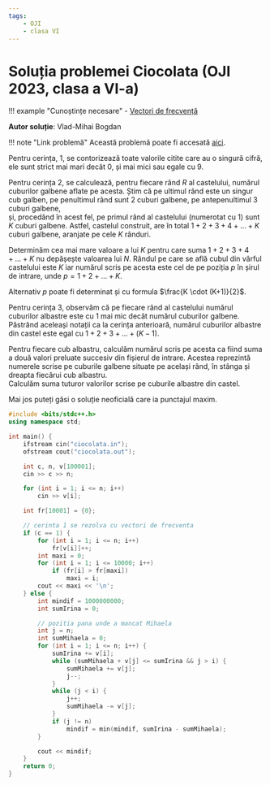 ```yaml
---
tags:
    - OJI
    - clasa VI
---
```


# Soluția problemei Ciocolata (OJI 2023, clasa a VI-a)

!!! example "Cunoștințe necesare"
    - [Vectori de frecvență](https://edu.roalgo.ro/usor/frequency-arrays/)

**Autor soluție**: Vlad-Mihai Bogdan

!!! note "Link problemă"
    Această problemă poate fi accesată [aici](https://kilonova.ro/problems/511/).

Pentru cerința, $1$, se contorizează toate valorile citite care au o singură cifră, ele sunt strict mai mari decât $0$, și mai mici sau egale cu $9$.  

Pentru cerința $2$, se calculează, pentru fiecare rând $R$ al castelului, numărul cuburilor galbene aflate pe acesta. Știm că pe ultimul rând este un singur cub galben, pe penultimul rând sunt $2$ cuburi galbene, pe antepenultimul $3$ cuburi galbene,  
și, procedând în acest fel, pe primul rând al castelului (numerotat cu $1$) sunt $K$ cuburi galbene. Astfel, castelul construit, are în total $1+2+3+4+\ldots+K$ cuburi galbene, aranjate pe cele $K$ rânduri.  

Determinăm cea mai mare valoare a lui $K$ pentru care suma $1+2+3+4+\ldots+K$ nu depășește valoarea lui $N$. Rândul pe care se află cubul din vârful castelului este $K$ iar numărul scris pe acesta este cel de pe poziția $p$ în șirul de intrare, unde $p = 1 + 2 + \ldots + K$.  

Alternativ $p$ poate fi determinat și cu formula $\frac{K \cdot (K+1)}{2}$.  

Pentru cerința 3, observăm că pe fiecare rând al castelului numărul cuburilor albastre  este cu $1$ mai mic decât numărul cuburilor galbene. Păstrând aceleași notații ca la  cerința anterioară, numărul cuburilor albastre din castel este egal cu $1+2+3+\ldots+(K-1)$.  

Pentru fiecare cub albastru, calculăm numărul scris pe acesta ca fiind suma a două  valori preluate succesiv din fișierul de intrare. Acestea reprezintă numerele scrise pe  cuburile galbene situate pe același rând, în stânga și dreapta fiecărui cub albastru.  
Calculăm suma tuturor valorilor scrise pe cuburile albastre din castel.

Mai jos puteți găsi o soluție neoficială care ia punctajul maxim.

```cpp
#include <bits/stdc++.h>
using namespace std;

int main() {
    ifstream cin("ciocolata.in");
    ofstream cout("ciocolata.out");

    int c, n, v[100001];
    cin >> c >> n;

    for (int i = 1; i <= n; i++)
        cin >> v[i];

    int fr[10001] = {0};

    // cerinta 1 se rezolva cu vectori de frecventa
    if (c == 1) {
        for (int i = 1; i <= n; i++)
            fr[v[i]]++;
        int maxi = 0;
        for (int i = 1; i <= 10000; i++)
            if (fr[i] > fr[maxi])
                maxi = i;
        cout << maxi << '\n';
    } else {
        int mindif = 1000000000;
        int sumIrina = 0;

        // pozitia pana unde a mancat Mihaela
        int j = n;
        int sumMihaela = 0;
        for (int i = 1; i <= n; i++) {
            sumIrina += v[i];
            while (sumMihaela + v[j] <= sumIrina && j > i) {
                sumMihaela += v[j];
                j--;
            }
            while (j < i) {
                j++;
                sumMihaela -= v[j];
            }
            if (j != n)
                mindif = min(mindif, sumIrina - sumMihaela);
        }

        cout << mindif;
    }
    return 0;
}
```